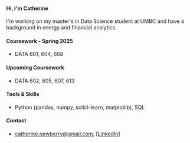 #### Hi, I'm Catherine
I'm working on my master's in Data Science student at UMBC and have a background in energy and financial analytics. 

#### Coursework - Spring 2025
- DATA 601, 604, 608

#### Upcoming Coursework
- DATA 602, 605, 607, 613

#### Tools & Skills
- Python (pandas, numpy, scikit-learn, matplotlib), SQL

#### Contact 
- catherine.newberry@gmail.com, [[LinkedIn](https://www.linkedin.com/in/catherine-newberry-3021abb/)]
